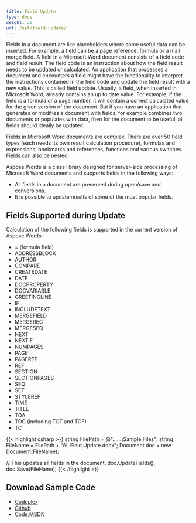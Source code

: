 ```yaml
---
title: Field Update
type: docs
weight: 30
url: /net/field-update/
---
```


Fields in a document are like placeholders where some useful data can be inserted. For example, a field can be a page reference, formula or a mail merge field. A field in a Microsoft Word document consists of a field code and field result. The field code is an instruction about how the field result needs to be updated or calculated. An application that processes a document and encounters a field might have the functionality to interpret the instructions contained in the field code and update the field result with a new value. This is called field update.
Usually, a field, when inserted in Microsoft Word, already contains an up to date value. For example, if the field is a formula or a page number, it will contain a correct calculated value for the given version of the document. But if you have an application that generates or modifies a document with fields, for example combines two documents or populates with data, then for the document to be useful, all fields should ideally be updated.

Fields in Microsoft Word documents are complex. There are over 50 field types (each needs its own result calculation procedure), formulas and expressions, bookmarks and references, functions and various switches. Fields can also be nested.

Aspose.Words is a class library designed for server-side processing of Microsoft Word documents and supports fields in the following ways:

- All fields in a document are preserved during open/save and conversions.
- It is possible to update results of some of the most popular fields.

## **Fields Supported during Update**

Calculation of the following fields is supported in the current version of Aspose.Words:

- = (formula field)
- ADDRESSBLOCK
- AUTHOR
- COMPARE
- CREATEDATE
- DATE
- DOCPROPERTY
- DOCVARIABLE
- GREETINGLINE
- IF
- INCLUDETEXT
- MERGEFIELD
- MERGEREC
- MERGESEQ
- NEXT
- NEXTIF
- NUMPAGES
- PAGE
- PAGEREF
- REF
- SECTION
- SECTIONPAGES
- SEQ
- SET
- STYLEREF
- TIME
- TITLE
- TOA
- TOC (including TOT and TOF)
- TC

{{< highlight csharp >}}
string FilePath = @"..\..\..\Sample Files\";
string FileName = FilePath + "All Field Update.docx";
Document doc = new Document(FileName);

// This updates all fields in the document.
doc.UpdateFields();
doc.Save(FileName);
{{< /highlight >}}

## **Download Sample Code**

- [Codeplex](https://asposeopenxml.codeplex.com/releases/view/617779)
- [Github](https://github.com/aspose-words/Aspose.Words-for-.NET/releases/tag/MissingFeaturesofOpenXMLWordsv1.1)
- [Code.MSDN](https://code.msdn.microsoft.com/Missing-Features-in-6a2c882b)
